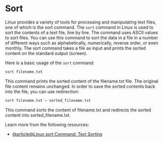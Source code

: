 # Sort

Linux provides a variety of tools for processing and manipulating text files, one of which is the sort command. The `sort` command in Linux is used to sort the contents of a text file, line by line. The command uses ASCII values to sort files. You can use this command to sort the data in a file in a number of different ways such as alphabetically, numerically, reverse order, or even monthly. The sort command takes a file as input and prints the sorted content on the standard output (screen).

Here is a basic usage of the `sort` command:

```bash
sort filename.txt
```

This command prints the sorted content of the filename.txt file. The original file content remains unchanged. In order to save the sorted contents back into the file, you can use redirection:

```bash
sort filename.txt > sorted_filename.txt
```

This command sorts the content of filename.txt and redirects the sorted content into sorted_filename.txt.

Learn more from the following resources:

- [@article@Linux sort Command: Text Sorting](https://labex.io/tutorials/linux-linux-sort-command-text-sorting-219196)